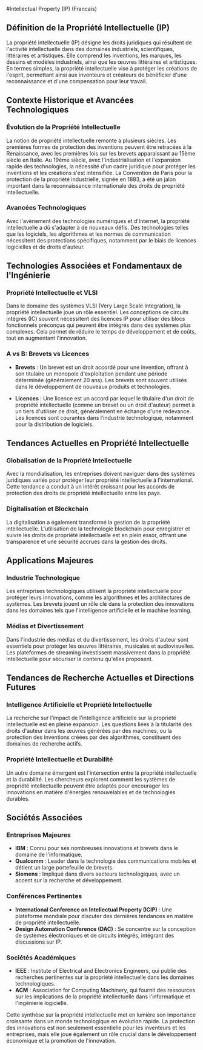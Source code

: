 #Intellectual Property (IP) (Francais)

## Définition de la Propriété Intellectuelle (IP)

La propriété intellectuelle (IP) désigne les droits juridiques qui résultent de l'activité intellectuelle dans des domaines industriels, scientifiques, littéraires et artistiques. Elle comprend les inventions, les marques, les dessins et modèles industriels, ainsi que les œuvres littéraires et artistiques. En termes simples, la propriété intellectuelle vise à protéger les créations de l'esprit, permettant ainsi aux inventeurs et créateurs de bénéficier d'une reconnaissance et d'une compensation pour leur travail.

## Contexte Historique et Avancées Technologiques

### Évolution de la Propriété Intellectuelle

La notion de propriété intellectuelle remonte à plusieurs siècles. Les premières formes de protection des inventions peuvent être retracées à la Renaissance, avec les premières lois sur les brevets apparaissant au 15ème siècle en Italie. Au 19ème siècle, avec l'industrialisation et l'expansion rapide des technologies, la nécessité d'un cadre juridique pour protéger les inventions et les créations s'est intensifiée. La Convention de Paris pour la protection de la propriété industrielle, signée en 1883, a été un jalon important dans la reconnaissance internationale des droits de propriété intellectuelle.

### Avancées Technologiques

Avec l'avènement des technologies numériques et d'Internet, la propriété intellectuelle a dû s'adapter à de nouveaux défis. Des technologies telles que les logiciels, les algorithmes et les normes de communication nécessitent des protections spécifiques, notamment par le biais de licences logicielles et de droits d'auteur.

## Technologies Associées et Fondamentaux de l'Ingénierie

### Propriété Intellectuelle et VLSI

Dans le domaine des systèmes VLSI (Very Large Scale Integration), la propriété intellectuelle joue un rôle essentiel. Les conceptions de circuits intégrés (IC) souvent nécessitent des licences IP pour utiliser des blocs fonctionnels préconçus qui peuvent être intégrés dans des systèmes plus complexes. Cela permet de réduire le temps de développement et de coûts, tout en augmentant l'innovation.

### A vs B: Brevets vs Licences

- **Brevets** : Un brevet est un droit accordé pour une invention, offrant à son titulaire un monopole d'exploitation pendant une période déterminée (généralement 20 ans). Les brevets sont souvent utilisés dans le développement de nouveaux produits et technologies.
  
- **Licences** : Une licence est un accord par lequel le titulaire d'un droit de propriété intellectuelle (comme un brevet ou un droit d'auteur) permet à un tiers d'utiliser ce droit, généralement en échange d'une redevance. Les licences sont courantes dans l’industrie technologique, notamment pour la distribution de logiciels.

## Tendances Actuelles en Propriété Intellectuelle

### Globalisation de la Propriété Intellectuelle

Avec la mondialisation, les entreprises doivent naviguer dans des systèmes juridiques variés pour protéger leur propriété intellectuelle à l'international. Cette tendance a conduit à un intérêt croissant pour les accords de protection des droits de propriété intellectuelle entre les pays.

### Digitalisation et Blockchain

La digitalisation a également transformé la gestion de la propriété intellectuelle. L'utilisation de la technologie blockchain pour enregistrer et suivre les droits de propriété intellectuelle est en plein essor, offrant une transparence et une sécurité accrues dans la gestion des droits.

## Applications Majeures

### Industrie Technologique

Les entreprises technologiques utilisent la propriété intellectuelle pour protéger leurs innovations, comme les algorithmes et les architectures de systèmes. Les brevets jouent un rôle clé dans la protection des innovations dans les domaines tels que l'intelligence artificielle et le machine learning.

### Médias et Divertissement

Dans l'industrie des médias et du divertissement, les droits d'auteur sont essentiels pour protéger les œuvres littéraires, musicales et audiovisuelles. Les plateformes de streaming investissent massivement dans la propriété intellectuelle pour sécuriser le contenu qu'elles proposent.

## Tendances de Recherche Actuelles et Directions Futures

### Intelligence Artificielle et Propriété Intellectuelle

La recherche sur l'impact de l'intelligence artificielle sur la propriété intellectuelle est en pleine expansion. Les questions liées à la titularité des droits d'auteur dans les œuvres générées par des machines, ou la protection des inventions créées par des algorithmes, constituent des domaines de recherche actifs.

### Propriété Intellectuelle et Durabilité

Un autre domaine émergent est l'intersection entre la propriété intellectuelle et la durabilité. Les chercheurs explorent comment les systèmes de propriété intellectuelle peuvent être adaptés pour encourager les innovations en matière d'énergies renouvelables et de technologies durables.

## Sociétés Associées

### Entreprises Majeures

- **IBM** : Connu pour ses nombreuses innovations et brevets dans le domaine de l'informatique.
- **Qualcomm** : Leader dans la technologie des communications mobiles et détient un large portefeuille de brevets.
- **Siemens** : Impliqué dans divers secteurs technologiques, avec un accent sur la recherche et développement.

### Conférences Pertinentes

- **International Conference on Intellectual Property (ICIP)** : Une plateforme mondiale pour discuter des dernières tendances en matière de propriété intellectuelle.
- **Design Automation Conference (DAC)** : Se concentre sur la conception de systèmes électroniques et de circuits intégrés, intégrant des discussions sur IP.

### Sociétés Académiques

- **IEEE** : Institute of Electrical and Electronics Engineers, qui publie des recherches pertinentes sur la propriété intellectuelle dans les domaines technologiques.
- **ACM** : Association for Computing Machinery, qui fournit des ressources sur les implications de la propriété intellectuelle dans l'informatique et l'ingénierie logicielle.

Cette synthèse sur la propriété intellectuelle met en lumière son importance croissante dans un monde technologique en évolution rapide. La protection des innovations est non seulement essentielle pour les inventeurs et les entreprises, mais elle joue également un rôle crucial dans le développement économique et la promotion de l'innovation.